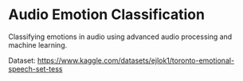 # Audio Emotion Classification

Classifying emotions in audio using advanced audio processing and machine learning.

Dataset: https://www.kaggle.com/datasets/ejlok1/toronto-emotional-speech-set-tess
